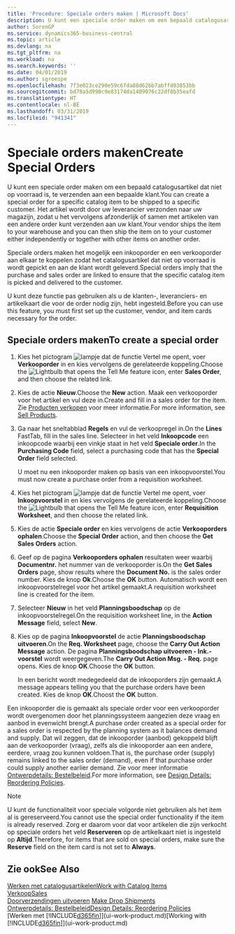 ```yaml
---
title: 'Procedure: Speciale orders maken | Microsoft Docs'
description: U kunt een speciale order maken om een bepaald catalogusartikel dat niet op voorraad is, te verzenden aan een bepaalde klant. Het artikel wordt door uw leverancier verzonden naar uw magazijn, zodat u het vervolgens afzonderlijk of samen met artikelen van een andere order kunt verzenden aan uw klant.
author: SorenGP
ms.service: dynamics365-business-central
ms.topic: article
ms.devlang: na
ms.tgt_pltfrm: na
ms.workload: na
ms.search.keywords: ''
ms.date: 04/01/2019
ms.author: sgroespe
ms.openlocfilehash: 7f3e023ce290e59c6fda88d62bb7abffd83853bb
ms.sourcegitcommit: bd78a5d990c9e83174da1409076c22df8b35eafd
ms.translationtype: HT
ms.contentlocale: nl-BE
ms.lasthandoff: 03/31/2019
ms.locfileid: "941341"
---
```

# <a name="create-special-orders"></a><span data-ttu-id="b3cff-104">Speciale orders maken</span><span class="sxs-lookup"><span data-stu-id="b3cff-104">Create Special Orders</span></span>
<span data-ttu-id="b3cff-105">U kunt een speciale order maken om een bepaald catalogusartikel dat niet op voorraad is, te verzenden aan een bepaalde klant.</span><span class="sxs-lookup"><span data-stu-id="b3cff-105">You can create a special order for a specific catalog item to be shipped to a specific customer.</span></span> <span data-ttu-id="b3cff-106">Het artikel wordt door uw leverancier verzonden naar uw magazijn, zodat u het vervolgens afzonderlijk of samen met artikelen van een andere order kunt verzenden aan uw klant.</span><span class="sxs-lookup"><span data-stu-id="b3cff-106">Your vendor ships the item to your warehouse and you can then ship the item on to your customer either independently or together with other items on another order.</span></span>  

<span data-ttu-id="b3cff-107">Speciale orders maken het mogelijk een inkooporder en een verkooporder aan elkaar te koppelen zodat het catalogusartikel dat niet op voorraad is wordt gepickt en aan de klant wordt geleverd.</span><span class="sxs-lookup"><span data-stu-id="b3cff-107">Special orders imply that the purchase and sales order are linked to ensure that the specific catalog item is picked and delivered to the customer.</span></span>  

<span data-ttu-id="b3cff-108">U kunt deze functie pas gebruiken als u de klanten-, leveranciers- en artikelkaart die voor de order nodig zijn, hebt ingesteld.</span><span class="sxs-lookup"><span data-stu-id="b3cff-108">Before you can use this feature, you must first set up the customer, vendor, and item cards necessary for the order.</span></span>  

## <a name="to-create-a-special-order"></a><span data-ttu-id="b3cff-109">Speciale orders maken</span><span class="sxs-lookup"><span data-stu-id="b3cff-109">To create a special order</span></span>  
1.  <span data-ttu-id="b3cff-110">Kies het pictogram ![lampje dat de functie Vertel me opent](media/ui-search/search_small.png "Vertel me wat u wilt doen"), voer **Verkooporder** in en kies vervolgens de gerelateerde koppeling.</span><span class="sxs-lookup"><span data-stu-id="b3cff-110">Choose the ![Lightbulb that opens the Tell Me feature](media/ui-search/search_small.png "Tell me what you want to do") icon, enter **Sales Order**, and then choose the related link.</span></span>  
2. <span data-ttu-id="b3cff-111">Kies de actie **Nieuw**.</span><span class="sxs-lookup"><span data-stu-id="b3cff-111">Choose the **New** action.</span></span> <span data-ttu-id="b3cff-112">Maak een  verkooporder voor het artikel en vul deze in.</span><span class="sxs-lookup"><span data-stu-id="b3cff-112">Create and fill in a  sales order for the item.</span></span> <span data-ttu-id="b3cff-113">Zie [Producten verkopen](sales-how-sell-products.md) voor meer informatie.</span><span class="sxs-lookup"><span data-stu-id="b3cff-113">For more information, see [Sell Products](sales-how-sell-products.md).</span></span>
3.  <span data-ttu-id="b3cff-114">Ga naar het sneltabblad **Regels** en vul de verkoopregel in.</span><span class="sxs-lookup"><span data-stu-id="b3cff-114">On the **Lines** FastTab, fill in the sales line.</span></span> <span data-ttu-id="b3cff-115">Selecteer in het veld **Inkoopcode** een inkoopcode waarbij een vinkje staat in het veld **Speciale order**.</span><span class="sxs-lookup"><span data-stu-id="b3cff-115">In the **Purchasing Code** field, select a purchasing code that has the **Special Order** field selected.</span></span>

    <span data-ttu-id="b3cff-116">U moet nu een inkooporder maken op basis van een inkoopvoorstel.</span><span class="sxs-lookup"><span data-stu-id="b3cff-116">You must now create a purchase order from a requisition worksheet.</span></span>  
4. <span data-ttu-id="b3cff-117">Kies het pictogram ![lampje dat de functie Vertel me opent](media/ui-search/search_small.png "Vertel me wat u wilt doen"), voer **Inkoopvoorstel** in en kies vervolgens de gerelateerde koppeling.</span><span class="sxs-lookup"><span data-stu-id="b3cff-117">Choose the ![Lightbulb that opens the Tell Me feature](media/ui-search/search_small.png "Tell me what you want to do") icon, enter **Requisition Worksheet**, and then choose the related link.</span></span>  
5. <span data-ttu-id="b3cff-118">Kies de actie **Speciale order** en kies vervolgens de actie **Verkooporders ophalen**.</span><span class="sxs-lookup"><span data-stu-id="b3cff-118">Choose the **Special Order** action, and then choose the **Get Sales Orders** action.</span></span>  
6.  <span data-ttu-id="b3cff-119">Geef op de pagina **Verkooporders ophalen** resultaten weer waarbij **Documentnr.** het nummer van de verkooporder is.</span><span class="sxs-lookup"><span data-stu-id="b3cff-119">On the **Get Sales Orders** page, show results where the **Document No.** is the sales order number.</span></span> <span data-ttu-id="b3cff-120">Kies de knop **Ok**.</span><span class="sxs-lookup"><span data-stu-id="b3cff-120">Choose the **OK** button.</span></span> <span data-ttu-id="b3cff-121">Automatisch wordt een inkoopvoorstelregel voor het artikel gemaakt.</span><span class="sxs-lookup"><span data-stu-id="b3cff-121">A requisition worksheet line is created for the item.</span></span>  
7.  <span data-ttu-id="b3cff-122">Selecteer **Nieuw** in het veld **Planningsboodschap** op de inkoopvoorstelregel.</span><span class="sxs-lookup"><span data-stu-id="b3cff-122">On the requisition worksheet line, in the **Action Message** field, select **New**.</span></span>  
8.  <span data-ttu-id="b3cff-123">Kies op de pagina **Inkoopvoorstel** de actie **Planningsboodschap uitvoeren**.</span><span class="sxs-lookup"><span data-stu-id="b3cff-123">On the **Req. Worksheet** page, choose the **Carry Out Action Message** action.</span></span> <span data-ttu-id="b3cff-124">De pagina **Planningsboodschap uitvoeren - Ink.-voorstel** wordt weergegeven.</span><span class="sxs-lookup"><span data-stu-id="b3cff-124">The **Carry Out Action Msg. - Req.** page opens.</span></span> <span data-ttu-id="b3cff-125">Kies de knop **OK**.</span><span class="sxs-lookup"><span data-stu-id="b3cff-125">Choose the **OK** button.</span></span>  

    <span data-ttu-id="b3cff-126">In een bericht wordt medegedeeld dat de inkooporders zijn gemaakt.</span><span class="sxs-lookup"><span data-stu-id="b3cff-126">A message appears telling you that the purchase orders have been created.</span></span> <span data-ttu-id="b3cff-127">Kies de knop **OK**.</span><span class="sxs-lookup"><span data-stu-id="b3cff-127">Choost the **OK** button.</span></span>  

<span data-ttu-id="b3cff-128">Een inkooporder die is gemaakt als speciale order voor een verkooporder wordt overgenomen door het planningssysteem aangezien deze vraag en aanbod in evenwicht brengt.</span><span class="sxs-lookup"><span data-stu-id="b3cff-128">A purchase order created as a special order for a sales order is respected by the planning system as it balances demand and supply.</span></span> <span data-ttu-id="b3cff-129">Dat wil zeggen, dat de inkooporder (aanbod) gekoppeld blijft aan de verkooporder (vraag), zelfs als die inkooporder aan een andere, eerdere, vraag zou kunnen voldoen.</span><span class="sxs-lookup"><span data-stu-id="b3cff-129">That is, the purchase order (supply) remains linked to the sales order (demand), even if that purchase order could supply another earlier demand.</span></span> <span data-ttu-id="b3cff-130">Zie voor meer informatie [Ontwerpdetails: Bestelbeleid](design-details-reservation-order-tracking-and-action-messaging.md).</span><span class="sxs-lookup"><span data-stu-id="b3cff-130">For more information, see [Design Details: Reordering Policies](design-details-reservation-order-tracking-and-action-messaging.md).</span></span>  

> [!NOTE]  
>  <span data-ttu-id="b3cff-131">U kunt de functionaliteit voor speciale volgorde niet gebruiken als het item al is gereserveerd.</span><span class="sxs-lookup"><span data-stu-id="b3cff-131">You cannot use the special order functionality if the item is already reserved.</span></span> <span data-ttu-id="b3cff-132">Zorg er daarom voor dat voor artikelen die zijn verkocht op speciale orders het veld **Reserveren** op de artikelkaart niet is ingesteld op **Altijd**.</span><span class="sxs-lookup"><span data-stu-id="b3cff-132">Therefore, for items that are sold on special orders, make sure the **Reserve** field on the item card is not set to **Always**.</span></span>  

## <a name="see-also"></a><span data-ttu-id="b3cff-133">Zie ook</span><span class="sxs-lookup"><span data-stu-id="b3cff-133">See Also</span></span>  
[<span data-ttu-id="b3cff-134">Werken met catalogusartikelen</span><span class="sxs-lookup"><span data-stu-id="b3cff-134">Work with Catalog Items</span></span>](inventory-how-work-nonstock-items.md)  
[<span data-ttu-id="b3cff-135">Verkoop</span><span class="sxs-lookup"><span data-stu-id="b3cff-135">Sales</span></span>](sales-manage-sales.md)  
<span data-ttu-id="b3cff-136">[Doorverzendingen uitvoeren](sales-how-drop-shipment.md) </span><span class="sxs-lookup"><span data-stu-id="b3cff-136">[Make Drop Shipments](sales-how-drop-shipment.md) </span></span>  
[<span data-ttu-id="b3cff-137">Ontwerpdetails: Bestelbeleid</span><span class="sxs-lookup"><span data-stu-id="b3cff-137">Design Details: Reordering Policies</span></span>](design-details-reservation-order-tracking-and-action-messaging.md)  
<span data-ttu-id="b3cff-138">[Werken met [!INCLUDE[d365fin](includes/d365fin_md.md)]](ui-work-product.md)</span><span class="sxs-lookup"><span data-stu-id="b3cff-138">[Working with [!INCLUDE[d365fin](includes/d365fin_md.md)]](ui-work-product.md)</span></span>
